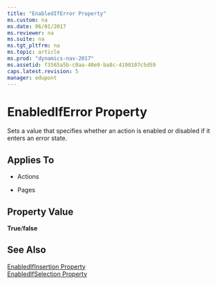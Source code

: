 ```yaml
---
title: "EnabledIfError Property"
ms.custom: na
ms.date: 06/01/2017
ms.reviewer: na
ms.suite: na
ms.tgt_pltfrm: na
ms.topic: article
ms.prod: "dynamics-nav-2017"
ms.assetid: f3565a5b-c0aa-40e9-ba8c-4190107c5d59
caps.latest.revision: 5
manager: edupont
---
```

# EnabledIfError Property
Sets a value that specifies whether an action is enabled or disabled if it enters an error state.  
  
## Applies To  
  
-   Actions  
  
-   Pages  
  
## Property Value  
 **True**/**false**  
  
## See Also  
 [EnabledIfInsertion Property](EnabledIfInsertion-Property.md)   
 [EnabledIfSelection Property](EnabledIfSelection-Property.md)